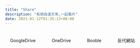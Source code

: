 ```yaml
---
title: "Share"
description: "有朋自遠方來,一起看片"
date: 2021-01-12T01:35:13+08:00
---
```


<a href="https://gd.borber.cn/" class="ftag" target="_blank">GoogleDrive</a> <a href="https://od.borber.cn/" class="ftag" target="_blank">OneDrive</a> <a href="https://g.borber.cn/-----https://www.google.com/" class="ftag" target="_blank">Booble</a> <a href="https://js.zmirror.xyz/" class="ftag" target="_blank">反代網站</a> 







<style>
.ftag {
    display: inline-block;
    font-size: 14px;
    padding: 8px 16px;
    border-radius: 16px;
    background: var(--color-contrast-high);
    color: var(--color-bg);
    margin: 16px 16px 16px 0;
    text-decoration: none;
    transition: all 0.3s;
}
.ftag:hover {
    transform: translateY(-3px);
}
</style>